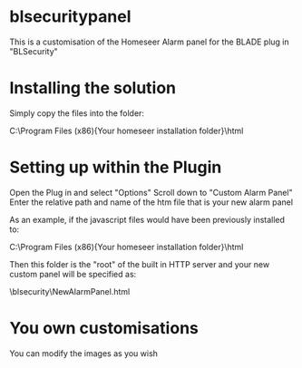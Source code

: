 # blsecuritypanel
This is a customisation of the Homeseer Alarm panel for the BLADE plug in "BLSecurity"

# Installing the solution
Simply copy the files into the folder:

C:\Program Files (x86)\{Your homeseer installation folder}\html


# Setting up within the Plugin
Open the Plug in and select "Options"
Scroll down to "Custom Alarm Panel"
Enter the relative path and name of the htm file that is your new alarm panel

As an example, if the javascript files would have been previously installed to:

C:\Program Files (x86)\{Your homeseer installation folder}\html

Then this folder is the "root" of the built in HTTP server and your new custom panel will be specified as:

\blsecurity\NewAlarmPanel.html

# You own customisations
You can modify the images as you wish




